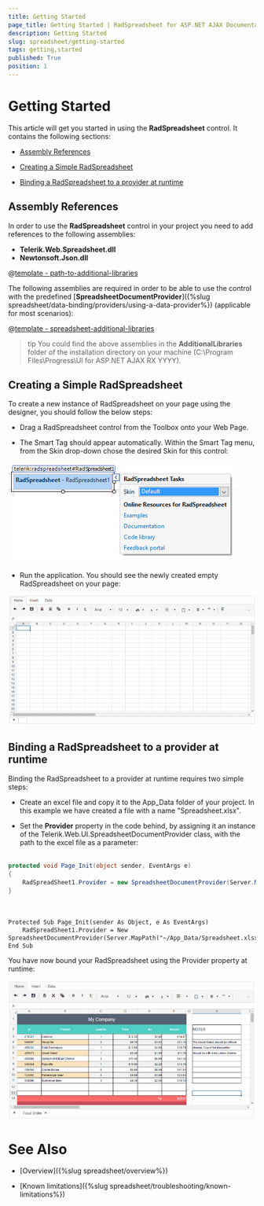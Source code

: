 ```yaml
---
title: Getting Started
page_title: Getting Started | RadSpreadsheet for ASP.NET AJAX Documentation
description: Getting Started
slug: spreadsheet/getting-started
tags: getting,started
published: True
position: 1
---
```


# Getting Started


This article will get you started in using the **RadSpreadsheet** control. It contains the following sections:


* [Assembly References](#assembly-references)

* [Creating a Simple RadSpreadsheet](#creating-a-simple-radspreadsheet)

* [Binding a RadSpreadsheet to a provider at runtime](#binding-a-radspreadsheet-to-a-provider-at-runtime)



## Assembly References

In order to use the **RadSpreadsheet** control in your project you need to add references to the following assemblies:

* **Telerik.Web.Spreadsheet.dll**
* **Newtonsoft.Json.dll**

@[template - path-to-additional-libraries](/_templates/common/additional-libraries-path.md#additional-libraries-path "assemblies: the needed assemblies, support: They support, isplural: assemblies")

The following assemblies are required in order to be able to use the control with the predefined [**SpreadsheetDocumentProvider**]({%slug spreadsheet/data-binding/providers/using-a-data-provider%}) (applicable for most scenarios):

@[template - spreadsheet-additional-libraries](/_templates/spreadsheet/additional-libraries.md#additional-libraries-explanation)


>tip You could find the above assemblies in the **AdditionalLibraries** folder of the installation directory on your machine (C:\Program Files\Progress\UI for ASP.NET AJAX RX YYYY\).
>



## Creating a Simple RadSpreadsheet

To create a new instance of RadSpreadsheet on your page using the designer, you should follow the below steps:

* Drag a RadSpreadsheet control from the Toolbox onto your Web Page.

* The Smart Tag should appear automatically. Within the Smart Tag menu, from the Skin drop-down chose the desired Skin for this control:

![spreadsheet-overview](images/spreadsheet-smart-tag.png)

* Run the application. You should see the newly created empty RadSpreadsheet on your page:

![spreadsheet-overview](images/new-empty-spreadsheet.png)



## Binding a RadSpreadsheet to a provider at runtime

Binding the RadSpreadsheet to a provider at runtime requires two simple steps:

* Create an excel file and copy it to the App_Data folder of your project. In this example we have created a file with a name "Spreadsheet.xlsx".

* Set the **Provider** property in the code behind, by assigning it an instance of the Telerik.Web.UI.SpreadsheetDocumentProvider class, with the path to the excel file as a parameter:

````C#

protected void Page_Init(object sender, EventArgs e)
{
	RadSpreadSheet1.Provider = new SpreadsheetDocumentProvider(Server.MapPath("~/App_Data/Spreadsheet.xlsx"));
}
	
````
````VB

Protected Sub Page_Init(sender As Object, e As EventArgs)
	RadSpreadSheet1.Provider = New SpreadsheetDocumentProvider(Server.MapPath("~/App_Data/Spreadsheet.xlsx"))
End Sub

````

You have now bound your RadSpreadsheet using the Provider property at runtime:

![spreadsheet-overview](images/spreadsheet-gettig-started-done.png)



# See Also

 * [Overview]({%slug spreadsheet/overview%})

 * [Known limitations]({%slug spreadsheet/troubleshooting/known-limitations%})
